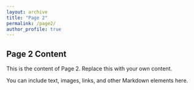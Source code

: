 ```yaml
---
layout: archive
title: "Page 2"
permalink: /page2/
author_profile: true
---
```


## Page 2 Content

This is the content of Page 2. Replace this with your own content.

You can include text, images, links, and other Markdown elements here.
